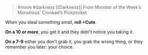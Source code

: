> #move #darkness 
> [[Darkness]]
> From Monster of the Week’s Monstrous’ Crooked’s Pickpocket

When you steal something small, **roll +Cute**.

**On a 10 or more**, you get it and they didn’t notice you taking it.

**On a 7-9** either you don’t grab it, you grab the wrong thing, or they remember you later: your choice.